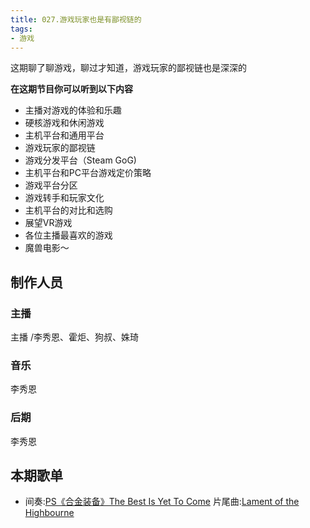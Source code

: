 ```yaml
---
title: 027.游戏玩家也是有鄙视链的
tags:
- 游戏
---
```


这期聊了聊游戏，聊过才知道，游戏玩家的鄙视链也是深深的<!--more-->

**在这期节目你可以听到以下内容**

- 主播对游戏的体验和乐趣
- 硬核游戏和休闲游戏
- 主机平台和通用平台
- 游戏玩家的鄙视链
- 游戏分发平台（Steam GoG)
- 主机平台和PC平台游戏定价策略
- 游戏平台分区
- 游戏转手和玩家文化
- 主机平台的对比和选购
- 展望VR游戏
- 各位主播最喜欢的游戏
- 魔兽电影～

## 制作人员

### 主播

主播 /李秀恩、霍炬、狗叔、姝琦

### 音乐

李秀恩

### 后期

李秀恩

## 本期歌单

- 间奏:[PS《合金装备》The Best Is Yet To Come](http://music.163.com/song/31719179/?userid=8897764)
片尾曲:[Lament of the Highbourne](http://music.163.com/song/1927982/?userid=8897764)
